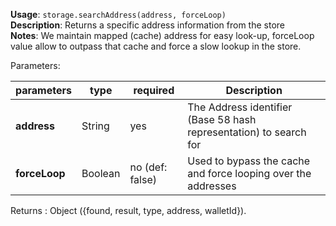 **Usage**: `storage.searchAddress(address, forceLoop)`      
**Description**: Returns a specific address information from the store    
**Notes**: We maintain mapped (cache) address for easy look-up, forceLoop value allow to outpass that cache and force a slow lookup in the store.    

Parameters: 

| parameters             | type              | required       | Description                                                            |  
|------------------------|-------------------|----------------| -----------------------------------------------------------------------|
| **address**            | String            | yes            | The Address identifier (Base 58 hash representation) to search for     |
| **forceLoop**          | Boolean           | no (def: false)| Used to bypass the cache and force looping over the addresses          |

Returns : Object ({found, result, type, address, walletId}).
